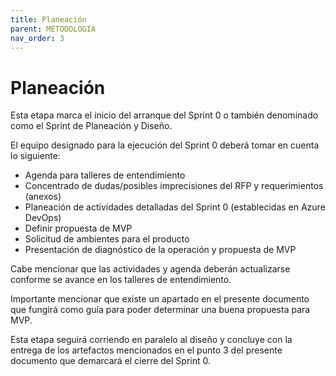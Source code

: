 ```yaml
---
title: Planeación
parent: METODOLOGIA
nav_order: 3
---
```


# Planeación

Esta etapa marca el inicio del arranque del Sprint 0 o también denominado como el Sprint de Planeación y Diseño.

El equipo designado para la ejecución del Sprint 0 deberá tomar en cuenta lo siguiente:

* Agenda para talleres de entendimiento
* Concentrado de dudas/posibles imprecisiones del RFP y requerimientos (anexos)
* Planeación de actividades detalladas del Sprint 0 (establecidas en Azure DevOps)
* Definir propuesta de MVP
* Solicitud de ambientes para el producto
* Presentación de diagnóstico de la operación y propuesta de MVP

Cabe mencionar que las actividades y agenda deberán actualizarse conforme se avance en los talleres de entendimiento.


Importante mencionar que existe un apartado en el presente documento que fungirá como guía para poder determinar una buena propuesta para MVP.


Esta etapa seguirá corriendo en paralelo al diseño y concluye con la entrega de los artefactos mencionados en el punto 3 del presente documento que demarcará el cierre del Sprint 0. 
